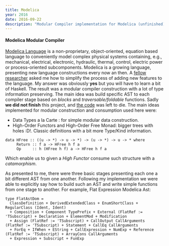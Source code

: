 ```yaml
---
title: Modelica
year: 2016
date: 2016-09-22
description: "Modular Compiler implementation for Modelica (unfinished)."
---
```

#### Modelica Modular Compiler

[Modelica Language](https://www.modelica.org/) is a non-proprietary,
object-oriented, equation based language to conveniently model complex physical
systems containing, e.g., mechanical, electrical, electronic, hydraulic,
thermal, control, electric power or process-oriented subcomponents.
Modelica is a growing language, presenting new language constructions every now
an then. A [fellow researcher](https://www.fceia.unr.edu.ar/~fbergero/) asked me
how to simplify the process of adding new features to the language. My answer
was obviously **yes** but you will have to learn a bit of Haskell.
The result was a modular compiler construction with a lot of type information
preserving. The main idea was build specific AST to each compiler stage based on
*blocks* and *traversable/foldable* functions.
Sadly **we did not finish** this project, and [the
code](https://bitbucket.org/fbergero/modelica-hc) was left to die.
The main ideas implemented for modular construction and consumption used here were:
+ Data Types a la Carte : for simple modular data construction.
+ High-Order Functors and High-Order Free Monad: bigger trees with holes :D!. 
Classic definitions with a bit more Type/Kind information.

```
data HFree :: ((u -> *) -> u -> *) -> (u -> *) -> u -> * where
     Return :: f a -> HFree h f a
     Op     :: h (HFree h f) a -> HFree h f a
```
Which enable us to given a *High Functor* consume such structure with a *catamorphism*.

As presented to me, there were three basic stages presenting each one a bit
different AST from one another. Following my implementation we were able to
explicitly say how to build such an AST and write simple functions from one
stage to another.
For example, Flat Expression Modelica Ast:
```
type FlatAstDom =
  ClassDefinition + DerivedExtendedClass + EnumShortClass + RegularClass (Ident, Ident)
  + Composition + Component TypePrefix + External (FlatRef := 'TSubscript) + Declaration + ElementMod + Modification
  + Assign (FlatRef := 'TSubscript) + CallOutput CallArguments (FlatRef := 'TSubscript) + Statement + CallEq CallArguments
  + ForEq + IfWhen + EString + CallExpression + NumExp + Reference (FlatRef := 'TSubscript) + ArrayCons CallArguments
  + Expression + Subscript + FunExp
```

